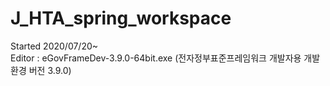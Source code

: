 # J_HTA_spring_workspace

Started 2020/07/20~ <br/>
Editor : eGovFrameDev-3.9.0-64bit.exe (전자정부표준프레임워크 개발자용 개발환경 버전 3.9.0)
